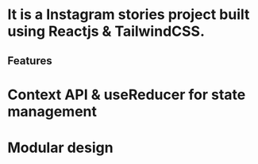 # It is a Instagram stories project built using Reactjs & TailwindCSS.

## Features

# Context API & useReducer for state management
# Modular design
